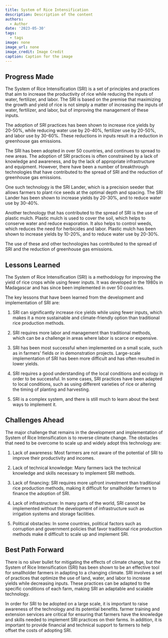 ```yaml
---
title: System of Rice Intensification
description: Description of the content
authors:
  - Author
date: '2023-05-30'
tags:
  - tags
image: none
image_url: none
image_credit: Image Credit
caption: Caption for the image
---
```


## Progress Made

The System of Rice Intensification (SRI) is a set of principles and practices that aim to increase the productivity of rice while reducing the inputs of water, fertilizer, and labor. The SRI is based on the premise that maximizing the growth and yield of rice is not simply a matter of increasing the inputs of water, fertilizer, and labor, but of improving the management of these inputs.

The adoption of SRI practices has been shown to increase rice yields by 20-50%, while reducing water use by 20-40%, fertilizer use by 20-50%, and labor use by 30-60%. These reductions in inputs result in a reduction in greenhouse gas emissions.

The SRI has been adopted in over 50 countries, and continues to spread to new areas. The adoption of SRI practices is often constrained by a lack of knowledge and awareness, and by the lack of appropriate infrastructure and equipment. However, there have been a number of breakthrough technologies that have contributed to the spread of SRI and the reduction of greenhouse gas emissions.

One such technology is the SRI Lander, which is a precision seeder that allows farmers to plant rice seeds at the optimal depth and spacing. The SRI Lander has been shown to increase yields by 20-30%, and to reduce water use by 30-40%.

Another technology that has contributed to the spread of SRI is the use of plastic mulch. Plastic mulch is used to cover the soil, which helps to conserve water and reduce evaporation. It also helps to control weeds, which reduces the need for herbicides and labor. Plastic mulch has been shown to increase yields by 10-20%, and to reduce water use by 20-30%.

The use of these and other technologies has contributed to the spread of SRI and the reduction of greenhouse gas emissions.

## Lessons Learned

The System of Rice Intensification (SRI) is a methodology for improving the yield of rice crops while using fewer inputs. It was developed in the 1980s in Madagascar and has since been implemented in over 50 countries.

The key lessons that have been learned from the development and implementation of SRI are:

1. SRI can significantly increase rice yields while using fewer inputs, which makes it a more sustainable and climate-friendly option than traditional rice production methods.

2. SRI requires more labor and management than traditional methods, which can be a challenge in areas where labor is scarce or expensive.

3. SRI has been most successful when implemented on a small scale, such as in farmers' fields or in demonstration projects. Large-scale implementation of SRI has been more difficult and has often resulted in lower yields.

4. SRI requires a good understanding of the local conditions and ecology in order to be successful. In some cases, SRI practices have been adapted to local conditions, such as using different varieties of rice or altering the timing of planting and harvesting.

5. SRI is a complex system, and there is still much to learn about the best ways to implement it.

## Challenges Ahead

The major challenge that remains in the development and implementation of System of Rice Intensification is to reverse climate change. The obstacles that need to be overcome to scale up and widely adopt this technology are:

1. Lack of awareness: Most farmers are not aware of the potential of SRI to improve their productivity and incomes.

2. Lack of technical knowledge: Many farmers lack the technical knowledge and skills necessary to implement SRI methods.

3. Lack of financing: SRI requires more upfront investment than traditional rice production methods, making it difficult for smallholder farmers to finance the adoption of SRI.

4. Lack of infrastructure: In many parts of the world, SRI cannot be implemented without the development of infrastructure such as irrigation systems and storage facilities.

5. Political obstacles: In some countries, political factors such as corruption and government policies that favor traditional rice production methods make it difficult to scale up and implement SRI.

## Best Path Forward

There is no silver bullet for mitigating the effects of climate change, but the System of Rice Intensification (SRI) has been shown to be an effective tool for smallholder farmers in adapting to a changing climate. SRI involves a set of practices that optimize the use of land, water, and labor to increase yields while decreasing inputs. These practices can be adapted to the specific conditions of each farm, making SRI an adaptable and scalable technology.

In order for SRI to be adopted on a large scale, it is important to raise awareness of the technology and its potential benefits. farmer training and extension services are critical for ensuring that farmers have the knowledge and skills needed to implement SRI practices on their farms. In addition, it is important to provide financial and technical support to farmers to help offset the costs of adopting SRI.
